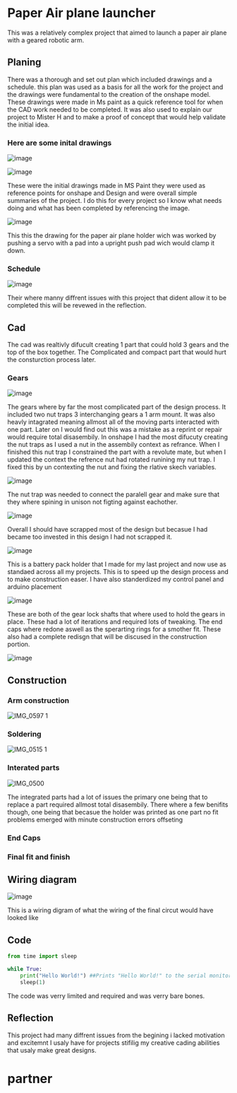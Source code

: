 # Paper Air plane launcher

This was a relatively complex project that aimed to launch a paper air plane with a geared robotic arm.
## Planing

There was a thorough and set out plan which included drawings and a schedule.  this plan was used as a basis for all the work for the project and the drawings were fundamental to the creation of the onshape model. These drawings were made in Ms paint as a quick reference tool for when the CAD work needed to be completed. It was also used to explain our project to Mister H and to make a proof of concept that would help validate the initial idea.


### Here are some inital drawings

![image](https://github.com/Jweder06/Paper-air-plane-launcher/assets/112961442/a22f814b-a53b-4a0b-9ef8-88d4e8045bfc)

![image](https://github.com/Jweder06/Paper-air-plane-launcher/assets/112961442/d1ba5a72-2022-4801-b321-48f045ee277f)

These were the initial drawings made in MS Paint they were used as reference points for onshape and Design and were overall simple summaries of the project. I do this for every project so I know what needs doing and what has been completed by referencing the image.

![image](https://github.com/Jweder06/Paper-air-plane-launcher/assets/112961442/a8e4fefe-ad51-498b-afbc-188c744aa3a2)

This this the drawing for the paper air plane holder wich was worked by pushing a servo with a pad into a upright push pad wich would clamp it down.

### Schedule

![image](https://github.com/Jweder06/Paper-air-plane-launcher/assets/112961442/aa6812a5-25f6-440f-980c-f279e4d6cd4a)

Their where manny diffrent issues with this project that dident allow it to be completed this will be revewed in the reflection.
## Cad

The cad was realtivly difucult creating 1 part that could hold 3 gears and the top of the box together. The Complicated and compact part that would hurt the consturction process later. 

### Gears

![image](https://user-images.githubusercontent.com/112961442/234099095-6adc4385-2095-47c9-b666-65f3ca1e5cb2.png)

The gears where by far the most complicated part of the design process. It included two nut traps 3 interchanging gears a 1 arm mount. It was also heavly intagrated meaning allmost all of the moving parts interacted with one part. Later on I would find out this was a mistake as a reprint or repair would require total disasembily. In onshape I had the most difucuty creating the nut traps as I used a nut in the assembily context as refrance. When I finished this nut trap I constrained the part with a revolute mate, but when I updated the context the refrence nut had rotated runining my nut trap. I fixed this by un contexting the nut and fixing the rlative skech variables.

![image](https://user-images.githubusercontent.com/112961442/234100001-78696cd9-1386-4406-b197-9892231fd08b.png)

The nut trap was needed to connect the paralell gear and make sure that they where spining in unison not figting against eachother.

![image](https://github.com/Jweder06/Paper-air-plane-launcher/assets/112961442/49b8b6ee-03f6-41b2-b1c9-904506accbc1)

Overall I should have scrapped most of the design but becasue I had became too invested in this design I had not scrapped it.

![image](https://github.com/Jweder06/Paper-air-plane-launcher/assets/112961442/9e04b531-347c-454f-b820-8ce5c71b38bf)

This is a battery pack holder that I made for my last project and now use as standaed across all my projects. This is to speed up the design process and to make construction easer. I have also standerdized my control panel and arduino placement

![image](https://github.com/Jweder06/Paper-air-plane-launcher/assets/112961442/dcb49d4c-6127-485a-a17d-aeec585e7870)

These are both of the gear lock shafts that where used to hold the gears in place. These had a lot of iterations and required lots of tweaking. The end caps where redone aswell as the sperarting rings for a smother fit. These also had a complete redisgn that will be discused in the construction portion.

![image](https://github.com/Jweder06/Paper-air-plane-launcher/assets/112961442/c9f1956c-1655-4802-812d-6ecd1b9c3af6)

## Construction

### Arm construction

![IMG_0597 1](https://github.com/Jweder06/circuitpython-/assets/112961442/2ab5d763-eacb-4372-9f40-fa21383f205f)

### Soldering

![IMG_0515 1](https://github.com/Jweder06/circuitpython-/assets/112961442/6ea91122-912c-4ff2-898e-a660f6a82223)

### Interated parts

![IMG_0500](https://github.com/Jweder06/circuitpython-/assets/112961442/8ff74daf-3286-4b34-b404-d6fdb89d55ad)

The integrated parts had a lot of issues the primary one being that to replace a part required allmost total disasembily. There where a few benifits though, one being that becasue the holder was printed as one part no fit problems emerged with minute construction errors offseting 

### End Caps

### Final fit and finish


## Wiring diagram

![image](https://github.com/Jweder06/Paper-air-plane-launcher/assets/112961442/2a74da22-1ff5-4ffb-8fd5-e194c2efdd39)

This is a wiring digram of what the wiring of the final circut would have looked like

## Code
```python
from time import sleep

while True:
    print("Hello World!") ##Prints "Hello World!" to the serial monitor
    sleep(1)
```
The code was verry limited and required and was verry bare bones.

## Reflection

This project had many diffrent issues from the begining i lacked motivation and excitemnt I usaly have for projects stifilig my creative cading abilities that usaly make great designs.
# partner
